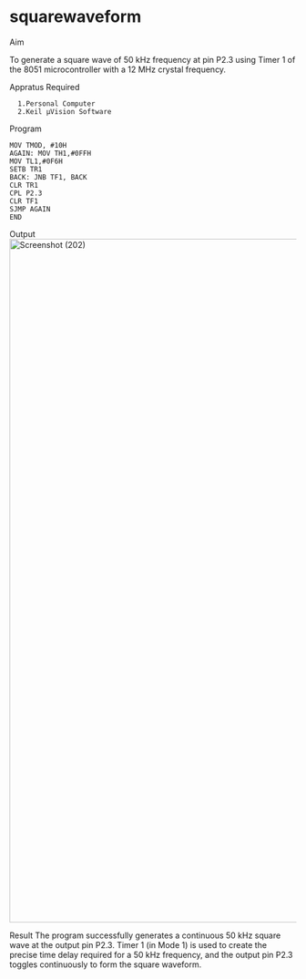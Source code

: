 # squarewaveform
Aim

To generate a square wave of 50 kHz frequency at pin P2.3 using Timer 1 of the 8051 microcontroller with a 12 MHz crystal frequency.

Appratus Required

      1.Personal Computer
      2.Keil µVision Software
      
Program
```
MOV TMOD, #10H
AGAIN: MOV TH1,#0FFH
MOV TL1,#0F6H
SETB TR1
BACK: JNB TF1, BACK
CLR TR1
CPL P2.3
CLR TF1
SJMP AGAIN
END
```

Output
<img width="1920" height="1200" alt="Screenshot (202)" src="https://github.com/user-attachments/assets/578c5c45-bedd-487f-994e-7cffbc13ec29" />



Result
The program successfully generates a continuous 50 kHz square wave at the output pin P2.3.
Timer 1 (in Mode 1) is used to create the precise time delay required for a 50 kHz frequency, and the output pin P2.3 toggles continuously to form the square waveform.
